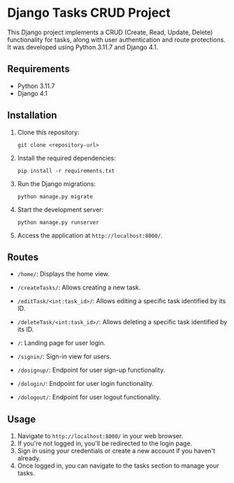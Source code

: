 # Django Tasks CRUD Project

This Django project implements a CRUD (Create, Read, Update, Delete) functionality for tasks, along with user authentication and route protections. It was developed using Python 3.11.7 and Django 4.1.

## Requirements

- Python 3.11.7
- Django 4.1

## Installation

1. Clone this repository:

    ```
    git clone <repository-url>
    ```

2. Install the required dependencies:

    ```
    pip install -r requirements.txt
    ```

3. Run the Django migrations:

    ```
    python manage.py migrate
    ```

4. Start the development server:

    ```
    python manage.py runserver
    ```

5. Access the application at `http://localhost:8000/`.

## Routes

- `/home/`: Displays the home view.
- `/createTasks/`: Allows creating a new task.
- `/editTask/<int:task_id>/`: Allows editing a specific task identified by its ID.
- `/deleteTask/<int:task_id>/`: Allows deleting a specific task identified by its ID.

- `/`: Landing page for user login.
- `/signin/`: Sign-in view for users.
- `/dosignup/`: Endpoint for user sign-up functionality.
- `/dologin/`: Endpoint for user login functionality.
- `/dologout/`: Endpoint for user logout functionality.

## Usage

1. Navigate to `http://localhost:8000/` in your web browser.
2. If you're not logged in, you'll be redirected to the login page.
3. Sign in using your credentials or create a new account if you haven't already.
4. Once logged in, you can navigate to the tasks section to manage your tasks.
